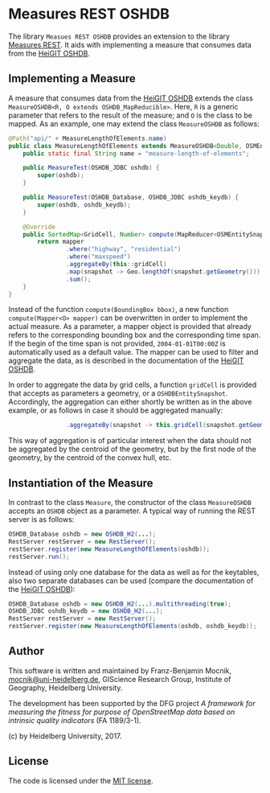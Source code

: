 # Measures REST OSHDB

The library `Measues REST OSHDB` provides an extension to the library [Measures REST](https://github.com/giscience/measures-rest).  It aids with implementing a measure that consumes data from the [HeiGIT OSHDB](???).

## Implementing a Measure

A measure that consumes data from the [HeiGIT OSHDB](???) extends the class `MeasureOSHDB<R, O extends OSHDB_MapReducible>`.  Here, `R` is a generic parameter that refers to the result of the measure; and `O` is the class to be mapped. As an example, one may extend the class `MeasureOSHDB` as follows:

```java
@Path("api/" + MeasureLengthOfElements.name)
public class MeasureLengthOfElements extends MeasureOSHDB<Double, OSMEntitySnapshot> {
    public static final String name = "measure-length-of-elements";

    public MeasureTest(OSHDB_JDBC oshdb) {
        super(oshdb);
    }

    public MeasureTest(OSHDB_Database, OSHDB_JDBC oshdb_keydb) {
        super(oshdb, oshdb_keydb);
    }

    @Override
    public SortedMap<GridCell, Number> compute(MapReducer<OSMEntitySnapshot> mapper) throws Exception {
        return mapper
                .where("highway", "residential")
                .where("maxspeed")
                .aggregateBy(this::gridCell)
                .map(snapshot -> Geo.lengthOf(snapshot.getGeometry()))
                .sum();
    }
}
```

Instead of the function `compute(BoundingBox bbox)`, a new function `compute(Mapper<O> mapper)` can be overwritten in order to implement the actual measure.  As a parameter, a mapper object is provided that already refers to the corresponding bounding box and the corresponding time span.  If the begin of the time span is not provided, `2004-01-01T00:00Z` is automatically used as a default value.  The mapper can be used to filter and aggregate the data, as is described in the documentation of the [HeiGIT OSHDB](???).

In order to aggregate the data by grid cells, a function `gridCell` is provided that accepts as parameters a geometry, or a `OSHDBEntitySnapshot`.  Accordingly, the aggregation can either shortly be written as in the above example, or as follows in case it should be aggregated manually:

```java
                .aggregateBy(snapshot -> this.gridCell(snapshot.getGeometry()))
```
This way of aggregation is of particular interest when the data should not be aggregated by the centroid of the geometry, but by the first node of the geometry, by the centroid of the convex hull, etc.

## Instantiation of the Measure

In contrast to the class `Measure`, the constructor of the class `MeasureOSHDB` accepts an `OSHDB` object as a parameter.  A typical way of running the REST server is as follows:

```java
OSHDB_Database oshdb = new OSHDB_H2(...);
RestServer restServer = new RestServer();
restServer.register(new MeasureLengthOfElements(oshdb));
restServer.run();
```

Instead of using only one database for the data as well as for the keytables, also two separate databases can be used (compare the documentation of the [HeiGIT OSHDB](???)):

```java
OSHDB_Database oshdb = new OSHDB_H2(...).multithreading(true);
OSHDB_JDBC oshdb_keydb = new OSHDB_H2(...);
RestServer restServer = new RestServer();
restServer.register(new MeasureLengthOfElements(oshdb, oshdb_keydb));
```

## Author

This software is written and maintained by Franz-Benjamin Mocnik, <mocnik@uni-heidelberg.de>, GIScience Research Group, Institute of Geography, Heidelberg University.

The development has been supported by the DFG project *A framework for measuring the fitness for purpose of OpenStreetMap data based on intrinsic quality indicators* (FA 1189/3-1).

(c) by Heidelberg University, 2017.

## License

The code is licensed under the [MIT license](https://github.com/giscience/measures-rest-oshdb/blob/master/LICENSE.md).
